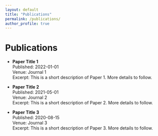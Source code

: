 ```yaml
---
layout: default
title: "Publications"
permalink: /publications/
author_profile: true
---
```


# Publications

- **Paper Title 1**  
  Published: 2022-01-01  
  Venue: Journal 1  
  Excerpt: This is a short description of Paper 1. More details to follow.

- **Paper Title 2**  
  Published: 2021-05-01  
  Venue: Journal 2  
  Excerpt: This is a short description of Paper 2. More details to follow.

- **Paper Title 3**  
  Published: 2020-08-15  
  Venue: Journal 3  
  Excerpt: This is a short description of Paper 3. More details to follow.